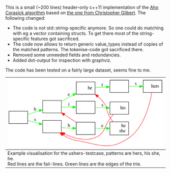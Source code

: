 
This is a small (~200 lines) header-only c++11 implementation of the [Aho Corasick algorithm](https://en.wikipedia.org/wiki/Aho%E2%80%93Corasick_algorithm) based on [the one from Christopher Gilbert](http://github.com/cjgdev/aho_corasick).
The following changed:
- The code is not std::string-specific anymore. So one could do matching with eg a vector containing structs.
  To get there most of the string-specific features got sacrificed.
- The code now allows to return generic value_types instead of copies of the matched patterns.
  The tokenise-code got sacrificed there.
- Removed some unneeded fields and redundancies.
- Added dot-output for inspection with graphviz.

The code has been tested on a fairly large dataset, seems fine to me.


| ![](ushers.png)  |
|---|
| Example visualisation for the ushers-testcase, patterns are hers, his she, he.<br> Red lines are the fail-lines. Green lines are the edges of the trie.  |
